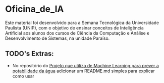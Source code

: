 # Oficina_de_IA
Este material foi desenvolvido para a Semana Tecnológica da Universidade Paulista (UNIP), com o objetivo de ensinar conceitos de Inteligência Artificial aos alunos dos cursos de Ciência da Computação e Análise e Desenvolvimento de Sistemas, na unidade Paraíso.

## TODO's Extras:
- No repositório do [Projeto que utiliza de Machine Learning para prever a potabilidade da água](https://github.com/APS-s/Water-Potability-in-real-time) adicionar um README.md simples para explicar como usar
